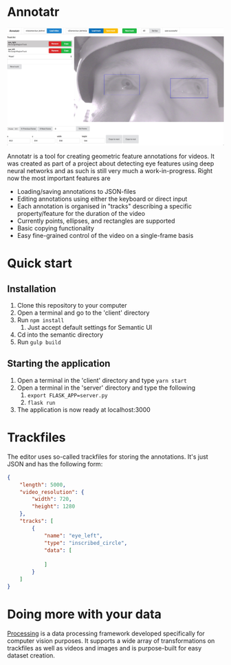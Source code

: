 # Annotatr

![Annotatr preview](anno.jpg)

Annotatr is a tool for creating geometric feature annotations for videos. It was created as part of a project about detecting eye features using deep neural networks and as such is still very much a work-in-progress. Right now the most important features are

* Loading/saving annotations to JSON-files
* Editing annotations using either the keyboard or direct input
* Each annotation is organised in "tracks" describing a specific property/feature for the duration of the video
* Currently points, ellipses, and rectangles are supported
* Basic copying functionality
* Easy fine-grained control of the video on a single-frame basis

# Quick start

## Installation
1. Clone this repository to your computer
2. Open a terminal and go to the 'client' directory
3. Run `npm install`
    1. Just accept default settings for Semantic UI
4. Cd into the semantic directory
5. Run `gulp build`

## Starting the application
1. Open a terminal in the 'client' directory and type `yarn start`
2. Open a terminal in the 'server' directory and type the following
    1. `export FLASK_APP=server.py`
    2. `flask run`
3. The application is now ready at localhost:3000




# Trackfiles
The editor uses so-called trackfiles for storing the annotations. It's just JSON and has the following form:
```json
{
    "length": 5000,
    "video_resolution": {
        "width": 720,
        "height": 1280
    },
    "tracks": [
        {
            "name": "eye_left",
            "type": "inscribed_circle",
            "data": [
                
            ]
        }
    ]
}
```

# Doing more with your data
[Processing](https://github.com/antonmeskildsen/processing) is a data processing framework developed specifically for computer vision purposes. It supports a wide array of transformations on trackfiles as well as videos and images and is purpose-built for easy dataset creation.
